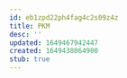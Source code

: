 ```yaml
---
id: eb1zpd22ph4fag4c2s09z4z
title: PKM
desc: ''
updated: 1649467942447
created: 1649438064900
stub: true
---
```


